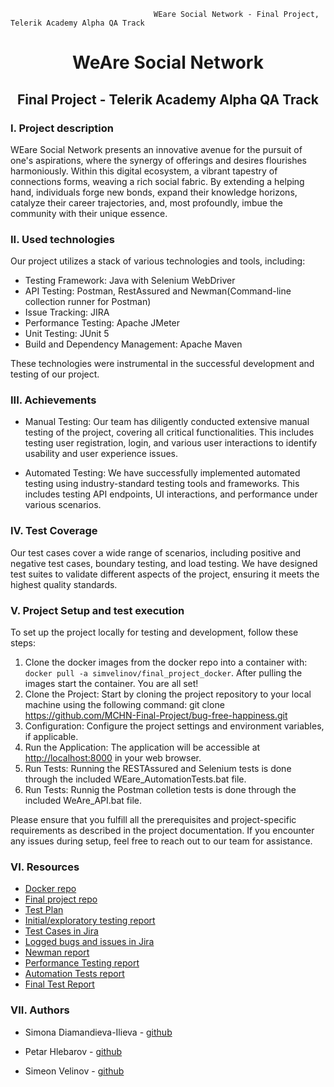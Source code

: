                                     WEare Social Network - Final Project, Telerik Academy Alpha QA Track


                            
# <div align="center">WeAre Social Network</div>
## <div align="center">Final Project - Telerik Academy Alpha QA Track</div>


<h3>I. Project description</h3>

WEare Social Network presents an innovative avenue for the pursuit of one's aspirations, where the synergy of offerings and desires flourishes harmoniously. Within this digital ecosystem, a vibrant tapestry of connections forms, weaving a rich social fabric. By extending a helping hand, individuals forge new bonds, expand their knowledge horizons, catalyze their career trajectories, and, most profoundly, imbue the community with their unique essence.

<h3>II. Used technologies</h3> 

Our project utilizes a stack of various technologies and tools, including:

- Testing Framework: Java with Selenium WebDriver
- API Testing: Postman, RestAssured and Newman(Command-line collection runner for Postman)
- Issue Tracking: JIRA
- Performance Testing: Apache JMeter
- Unit Testing: JUnit 5
- Build and Dependency Management: Apache Maven

These technologies were instrumental in the successful development and testing of our project.

<h3>III. Achievements</h3>

- Manual Testing: Our team has diligently conducted extensive manual testing of the project, covering all critical functionalities. This includes testing user registration, login, and various user interactions to identify usability and user experience issues.

- Automated Testing: We have successfully implemented automated testing using industry-standard testing tools and frameworks. This includes testing API endpoints, UI interactions, and performance under various scenarios.

<h3>IV. Test Coverage</h3>

Our test cases cover a wide range of scenarios, including positive and negative test cases, boundary testing, and load testing. We have designed test suites to validate different aspects of the project, ensuring it meets the highest quality standards.

<h3>V. Project Setup and test execution</h3>
To set up the project locally for testing and development, follow these steps:

1. Clone the docker images from the docker repo into a container with: ```docker pull -a simvelinov/final_project_docker```. After pulling the images start the container. You are all set!
2. Clone the Project: Start by cloning the project repository to your local machine using the following command: git clone https://github.com/MCHN-Final-Project/bug-free-happiness.git
3. Configuration: Configure the project settings and environment variables, if applicable. 
4. Run the Application: The application will be accessible at [http://localhost:8000](http://localhost:8000) in your web browser.
7. Run Tests: Running the RESTAssured and Selenium tests is done through the included WEare_AutomationTests.bat file.
8. Run Tests: Runnig the Postman colletion tests is done through the included WeAre_API.bat file.
   
Please ensure that you fulfill all the prerequisites and project-specific requirements as described in the project documentation. If you encounter any issues during setup, feel free to reach out to our team for assistance.

<h3>VI. Resources</h3>

-  [Docker repo](https://hub.docker.com/repository/docker/simvelinov/final_project_docker/general)
-  [Final project repo](https://github.com/MCHN-Final-Project/bug-free-happiness/tree/main)
-  [Test Plan](https://drive.google.com/file/d/15puq5XWKrBGZwFQJVNuef5pEOeFsSnUt/view?usp=sharing)
-  [Initial/exploratory testing report](https://drive.google.com/file/d/1vYETJy5eL2VHwcle3cVUmDyQXMj6f1XT/view?usp=sharing)
-  [Test Cases in Jira](https://simvel.atlassian.net/jira/software/c/projects/Q5FP/boards/6)
-  [Logged bugs and issues in Jira](https://simvel.atlassian.net/jira/software/c/projects/Q5FP/boards/4)
-  [Newman report](https://drive.google.com/file/d/1taeWlZz4rAszB3xgrqydSJ97RNLk5rrX/view?usp=sharing)
-  [Performance Testing report](https://drive.google.com/file/d/1gJTNUmRoOp7jWBWo-V6Ax-DcMHRXaX_4/view?usp=sharing)
-  [Automation Tests report](https://drive.google.com/file/d/1SsgADR_gCjW9W1M4PdwrOlXzWiFjYeEo/view?usp=sharing)
-  [Final Test Report]()



<h3>VII. Authors</h3>

- Simona Diamandieva-Ilieva - [github](https://github.com/SimonaDiamandievaIlieva)

- Petar Hlebarov - [github](https://github.com/petarhlebaroff)

- Simeon Velinov - [github](https://github.com/SimeonVelinov/General)

